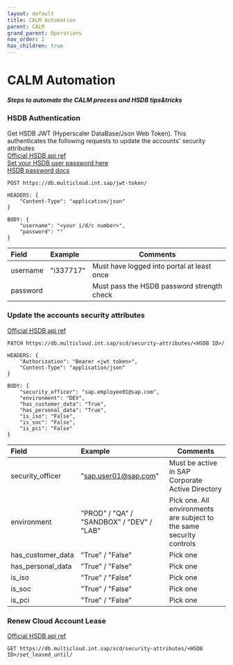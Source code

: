 ```yaml
---
layout: default
title: CALM Automation
parent: CALM
grand_parent: Operations
nav_order: 2
has_children: true
---
```

# CALM Automation
##### _Steps to automate the CALM process and HSDB tips&tricks_

### **HSDB Authentication**

Get HSDB JWT (Hyperscaler DataBase/Json Web Token). This authenticates the 
following requests to update the accounts' security attributes  
[Official HSDB api ref](https://db.multicloud.int.sap/#tag/jwt-token)  
[Set your HSDB user password here](https://portal.multicloud.int.sap/settings)  
[HSDB password docs](https://github.tools.sap/mce/repose/blob/master/docs/creator/tutorial/2-setting-your-password.md)  

```
POST https://db.multicloud.int.sap/jwt-token/  

HEADERS: {
    "Content-Type": "application/json"
}

BODY: {  
    "username": "<your i/d/c number>",  
    "password": ""  
}  
```

| Field         | Example        | Comments  |
| :------------- |:-------------| -----|
| username      | "i337717"  | Must have logged into portal at least once |
| password      |  | Must pass the HSDB password strength check |


### **Update the accounts security attributes**
[Official HSDB api ref](https://db.multicloud.int.sap/#tag/scd)
```
PATCH https://db.multicloud.int.sap/scd/security-attributes/<HSDB ID>/

HEADERS: {
    "Authorization": "Bearer <jwt token>",
    "Content-Type": "application/json"
}

BODY: {
    "security_officer": "sap.employee01@sap.com",
    "environment": "DEV",
    "has_customer_data": "True",
    "has_personal_data": "True",
    "is_iso": "False",
    "is_soc": "False",
    "is_pci": "False"
}
```
| Field         | Example        | Comments  |
| :------------- |:-------------| -----|
| security_officer      | "sap.user01@sap.com"  | Must be active in SAP Corporate Active Directory |
| environment      | "PROD" / "QA" / "SANDBOX" / "DEV" / "LAB"      |   Pick one. All environments are subject to the same security controls |
| has_customer_data | "True" / "False"      | Pick one |
| has_personal_data      | "True" / "False" | Pick one |
| is_iso |"True" / "False" | Pick one |
| is_soc |"True" / "False" | Pick one |
| is_pci |"True" / "False" | Pick one | 

### **Renew Cloud Account Lease**
[Official HSDB api ref](https://db.multicloud.int.sap/#operation/scd_security-attributes_set_leased_until)
```
GET https://db.multicloud.int.sap/scd/security-attributes/<HSDB ID>/set_leased_until/
```
